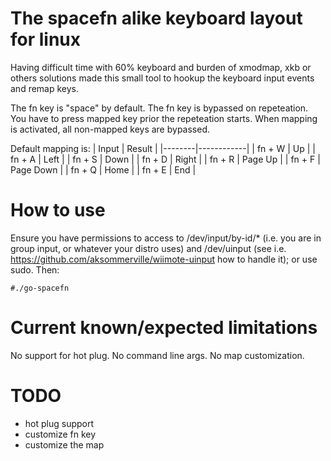 # The spacefn  alike keyboard layout for linux

Having difficult time with 60% keyboard and burden of xmodmap, xkb or others solutions
made this small tool to hookup the keyboard input events and remap keys.

The fn key is "space" by default. 
The fn key is bypassed on repeteation.
You have to press mapped key prior the repeteation starts.
When mapping is activated, all non-mapped keys are bypassed.

Default mapping is:
| Input  |  Result    |
|--------|------------|
| fn + W |  Up        |
| fn + A |  Left      |
| fn + S |  Down      |
| fn + D |  Right     |
| fn + R |  Page Up   |
| fn + F |  Page Down | 
| fn + Q |  Home      |
| fn + E |  End       |

# How to use

Ensure you have permissions to access to /dev/input/by-id/* (i.e. you are in group input, or whatever your distro uses) and /dev/uinput (see i.e. https://github.com/aksommerville/wiimote-uinput how to handle it); or use sudo. Then:

```#./go-spacefn```

# Current known/expected limitations

No support for hot plug.
No command line args.
No map customization.

# TODO
- hot plug support
- customize fn key
- customize the map
